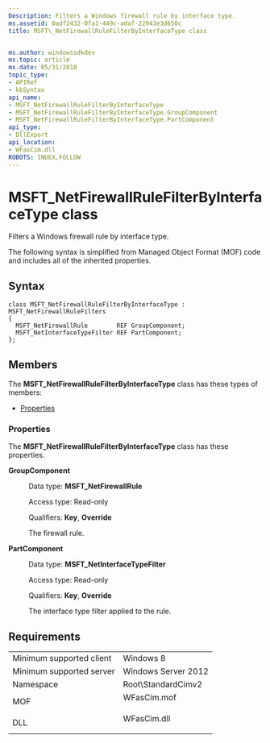 ```yaml
---
Description: Filters a Windows firewall rule by interface type.
ms.assetid: 0adf2432-0fa1-449c-adaf-22943e3d650c
title: MSFT\_NetFirewallRuleFilterByInterfaceType class


ms.author: windowssdkdev
ms.topic: article
ms.date: 05/31/2018
topic_type: 
- APIRef
- kbSyntax
api_name: 
- MSFT_NetFirewallRuleFilterByInterfaceType
- MSFT_NetFirewallRuleFilterByInterfaceType.GroupComponent
- MSFT_NetFirewallRuleFilterByInterfaceType.PartComponent
api_type: 
- DllExport
api_location: 
- WFasCim.dll
ROBOTS: INDEX,FOLLOW
---
```


# MSFT\_NetFirewallRuleFilterByInterfaceType class

Filters a Windows firewall rule by interface type.

The following syntax is simplified from Managed Object Format (MOF) code and includes all of the inherited properties.

## Syntax

``` syntax
class MSFT_NetFirewallRuleFilterByInterfaceType : MSFT_NetFirewallRuleFilters
{
  MSFT_NetFirewallRule        REF GroupComponent;
  MSFT_NetInterfaceTypeFilter REF PartComponent;
};
```

## Members

The **MSFT\_NetFirewallRuleFilterByInterfaceType** class has these types of members:

-   [Properties](#properties)

### Properties

The **MSFT\_NetFirewallRuleFilterByInterfaceType** class has these properties.

<dl> <dt>

**GroupComponent**
</dt> <dd> <dl> <dt>

Data type: **MSFT\_NetFirewallRule**
</dt> <dt>

Access type: Read-only
</dt> <dt>

Qualifiers: **Key**, **Override**
</dt> </dl>

The firewall rule.

</dd> <dt>

**PartComponent**
</dt> <dd> <dl> <dt>

Data type: **MSFT\_NetInterfaceTypeFilter**
</dt> <dt>

Access type: Read-only
</dt> <dt>

Qualifiers: **Key**, **Override**
</dt> </dl>

The interface type filter applied to the rule.

</dd> </dl>

## Requirements



|                                     |                                                                                        |
|-------------------------------------|----------------------------------------------------------------------------------------|
| Minimum supported client<br/> | Windows 8<br/>                                                                   |
| Minimum supported server<br/> | Windows Server 2012<br/>                                                         |
| Namespace<br/>                | Root\\StandardCimv2<br/>                                                         |
| MOF<br/>                      | <dl> <dt>WFasCim.mof</dt> </dl> |
| DLL<br/>                      | <dl> <dt>WFasCim.dll</dt> </dl> |



 

 




